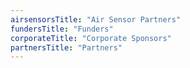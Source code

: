 ```yaml
---
airsensorsTitle: "Air Sensor Partners"
fundersTitle: "Funders"
corporateTitle: "Corporate Sponsors"
partnersTitle: "Partners"
---
```

